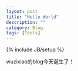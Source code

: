 ```yaml
---
layout: post
title: "Hello World"
description: ""
category: Blog
tags: [Tools]
---
```


{% include JB/setup %}

wuzixiao的blog今天诞生了！
